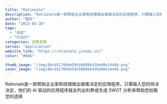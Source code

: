 ```yaml
---
title: "Rationale"
description: "Rationale是一款帮助企业家和经理做出艰难决定的应用程序。只需输入您的待决决定，他们的 AI 驱动的应用程序就会列"
author: "瑞东"
date: "2023-03-30"
tags:
  - "决定"
  - "行动力"
categories: 创意灵感
series: "application"
website_link: "https://rationale.jinaai.cn/"
color: "#666"

thumb_image: "/img/8bcb5170dde59cb868bb41be80e1444b.png"
cover_image: "/img/8bcb5170dde59cb868bb41be80e1444b.png"
---
```


Rationale是一款帮助企业家和经理做出艰难决定的应用程序。只需输入您的待决决定，他们的 AI 驱动的应用程序就会列出利弊或生成 SWOT 分析来帮助您权衡您的选择 